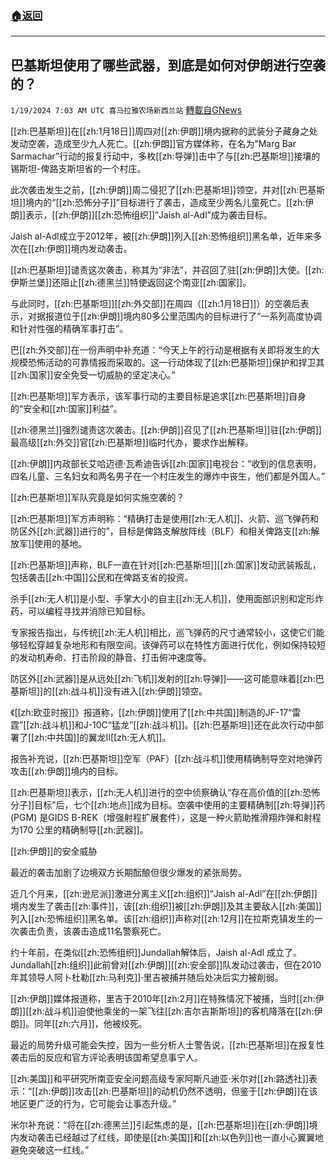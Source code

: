 ###  [:house:返回](README.md)
---


## 巴基斯坦使用了哪些武器，到底是如何对伊朗进行空袭的？
`1/19/2024 7:03 AM UTC 喜马拉雅农场新西兰站` [轉載自GNews](https://gnews.org/articles/2234553)

[[zh:巴基斯坦]]在[[zh:1月18日]]周四对[[zh:伊朗]]境内据称的武装分子藏身之处发动空袭，造成至少九人死亡。[[zh:伊朗]]官方媒体称，在名为“Marg Bar Sarmachar”行动的报复行动中，多枚[[zh:导弹]]击中了与[[zh:巴基斯坦]]接壤的锡斯坦\-俾路支斯坦省的一个村庄。

此次袭击发生之前，[[zh:伊朗]]周二侵犯了[[zh:巴基斯坦]]领空，并对[[zh:巴基斯坦]]境内的“[[zh:恐怖分子]]”目标进行了袭击，造成至少两名儿童死亡。[[zh:伊朗]]表示，[[zh:伊朗]][[zh:恐怖组织]]“Jaish al-Adl”成为袭击目标。

Jaish al-Adl成立于2012年，被[[zh:伊朗]]列入[[zh:恐怖组织]]黑名单，近年来多次在[[zh:伊朗]]境内发动袭击。

[[zh:巴基斯坦]]谴责这次袭击，称其为“非法”，并召回了驻[[zh:伊朗]]大使。[[zh:伊斯兰堡]]还阻止[[zh:德黑兰]]特使返回这个南亚[[zh:国家]]。

与此同时，[[zh:巴基斯坦]][[zh:外交部]]在周四（[[zh:1月18日]]）的空袭后表示，对据报道位于[[zh:伊朗]]境内80多公里范围内的目标进行了“一系列高度协调和针对性强的精确军事打击”。

巴[[zh:外交部]]在一份声明中补充道：“今天上午的行动是根据有关即将发生的大规模恐怖活动的可靠情报而采取的。这一行动体现了[[zh:巴基斯坦]]保护和捍卫其[[zh:国家]]安全免受一切威胁的坚定决心。”

[[zh:巴基斯坦]]军方表示，该军事行动的主要目标是追求[[zh:巴基斯坦]]自身的“安全和[[zh:国家]]利益”。

[[zh:德黑兰]]强烈谴责这次袭击。[[zh:伊朗]]召见了[[zh:巴基斯坦]]驻[[zh:伊朗]]最高级[[zh:外交]]官[[zh:巴基斯坦]]临时代办，要求作出解释。

[[zh:伊朗]]内政部长艾哈迈德·瓦希迪告诉[[zh:国家]]电视台：“收到的信息表明，四名儿童、三名妇女和两名男子在一个村庄发生的爆炸中丧生，他们都是外国人。”

[[zh:巴基斯坦]]军队究竟是如何实施空袭的？

[[zh:巴基斯坦]]军方声明称：“精确打击是使用[[zh:无人机]]、火箭、巡飞弹药和防区外[[zh:武器]]进行的”，目标是俾路支解放阵线（BLF）和相关俾路支[[zh:解放军]]使用的基地。

[[zh:巴基斯坦]]声称，BLF一直在针对[[zh:巴基斯坦]][[zh:国家]]发动武装叛乱，包括袭击[[zh:中国]]公民和在俾路支省的投资。

杀手[[zh:无人机]]是小型、手掌大小的自主[[zh:无人机]]，使用面部识别和定形炸药，可以编程寻找并消除已知目标。

专家报告指出，与传统[[zh:无人机]]相比，巡飞弹药的尺寸通常较小，这使它们能够轻松穿越复杂地形和有限空间。该弹药可以在特性方面进行优化，例如保持较短的发动机寿命、打击阶段的静音、打击俯冲速度等。

防区外[[zh:武器]]是从远处[[zh:飞机]]发射的[[zh:导弹]]——这可能意味着[[zh:巴基斯坦]]的[[zh:战斗机]]没有进入[[zh:伊朗]]领空。

《[[zh:欧亚时报]]》报道称，[[zh:伊朗]]使用了[[zh:中共国]]制造的JF-17“雷霆”[[zh:战斗机]]和J-10C“猛龙”[[zh:战斗机]]。[[zh:巴基斯坦]]还在此次行动中部署了[[zh:中共国]]的翼龙II[[zh:无人机]]。

报告补充说，[[zh:巴基斯坦]]空军（PAF）[[zh:战斗机]]使用精确制导空对地弹药攻击[[zh:伊朗]]境内的目标。

[[zh:巴基斯坦]]表示，[[zh:无人机]]进行的空中侦察确认“存在高价值的[[zh:恐怖分子]]目标”后，七个[[zh:地点]]成为目标。空袭中使用的主要精确制[[zh:导弹]]药 (PGM) 是GIDS B-REK（增强射程扩展套件），这是一种火箭助推滑翔炸弹和射程为170 公里的精确制导[[zh:武器]]。

[[zh:伊朗]]的安全威胁

最近的袭击加剧了边境双方长期酝酿但很少爆发的紧张局势。

近几个月来，[[zh:逊尼派]]激进分离主义[[zh:组织]]“Jaish al-Adl”在[[zh:伊朗]]境内发生了袭击[[zh:事件]]，该[[zh:组织]]被[[zh:伊朗]]及其主要敌人[[zh:美国]]列入[[zh:恐怖组织]]黑名单。该[[zh:组织]]声称对[[zh:12月]]在拉斯克镇发生的一次袭击负责，该袭击造成11名警察死亡。

约十年前，在类似[[zh:恐怖组织]]Jundallah解体后，Jaish al-Adl 成立了。Jundallah[[zh:组织]]此前曾对[[zh:伊朗]][[zh:安全部]]队发动过袭击，但在2010年其领导人阿卜杜勒[[zh:马利克]]·里吉被捕并随后处决后实力被削弱。

[[zh:伊朗]]媒体报道称，里吉于2010年[[zh:2月]]在特殊情况下被捕，当时[[zh:伊朗]][[zh:战斗机]]迫使他乘坐的一架飞往[[zh:吉尔吉斯斯坦]]的客机降落在[[zh:伊朗]]。同年[[zh:六月]]，他被绞死。

最近的局势升级可能会失控，因为一些分析人士警告说，[[zh:巴基斯坦]]在报复性袭击后的反应和官方评论表明该国希望息事宁人。

[[zh:美国]]和平研究所南亚安全问题高级专家阿斯凡迪亚·米尔对[[zh:路透社]]表示：“[[zh:伊朗]]攻击[[zh:巴基斯坦]]的动机仍然不透明，但鉴于[[zh:伊朗]]在该地区更广泛的行为，它可能会让事态升级。”

米尔补充说：“将在[[zh:德黑兰]]引起焦虑的是，[[zh:巴基斯坦]]在[[zh:伊朗]]境内发动袭击已经越过了红线，即使是[[zh:美国]]和[[zh:以色列]]也一直小心翼翼地避免突破这一红线。”
